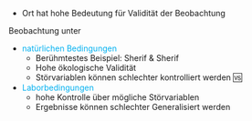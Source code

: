 - Ort hat hohe Bedeutung für Validität der Beobachtung

Beobachtung unter 
- <span style="color:rgb(0, 176, 240)">natürlichen Bedingungen</span>
	- Berühmtestes Beispiel: Sherif & Sherif
	- Hohe ökologische Validität 
	- Störvariablen können schlechter kontrolliert werden
🆚
- <span style="color:rgb(0, 176, 240)">Laborbedingungen</span> 
	- hohe Kontrolle über mögliche Störvariablen
	- Ergebnisse können schlechter Generalisiert werden